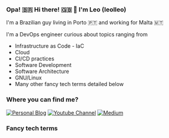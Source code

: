### Opa! 🇧🇷 Hi there! 🇬🇧 👋 I'm Leo (leolleo)

I'm a Brazilian guy living in Porto 🇵🇹 and working for Malta 🇲🇹

I'm a DevOps engineer curious about topics ranging from
- Infrastructure as Code - IaC
- Cloud
- CI/CD practices
- Software Development
- Software Architecture
- GNU/Linux
- Many other fancy tech terms detailed below

### Where you can find me?
[![Personal Blog](https://img.shields.io/badge/Blog-leolleo%2Edev-blue?style=for-the-badge)](https://leolleo.dev)
[![Youtube Channel](https://img.shields.io/badge/YouTube-FF0000?style=for-the-badge&logo=youtube&logoColor=white)](https://www.youtube.com/channel/UCNwIxxl5aoqjGrniw2Smviw) 
[![Medium](https://img.shields.io/badge/Medium-12100E?style=for-the-badge&logo=medium&logoColor=white)](https://medium.com/@leolleo) 

### Fancy tech terms

